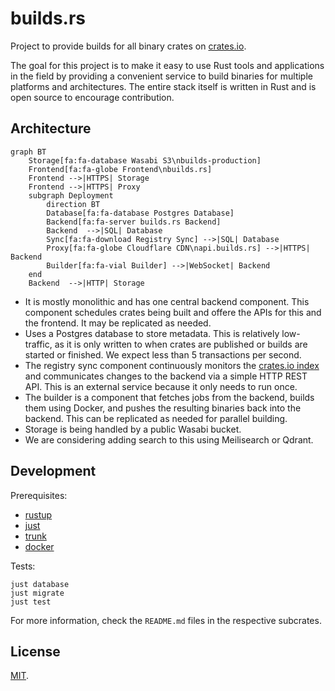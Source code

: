 # builds.rs

Project to provide builds for all binary crates on [crates.io]().

The goal for this project is to make it easy to use Rust tools and applications
in the field by providing a convenient service to build binaries for multiple
platforms and architectures. The entire stack itself is written in Rust and is
open source to encourage contribution.

## Architecture

```mermaid
graph BT
    Storage[fa:fa-database Wasabi S3\nbuilds-production]
    Frontend[fa:fa-globe Frontend\nbuilds.rs]
    Frontend -->|HTTPS| Storage
    Frontend -->|HTTPS| Proxy
    subgraph Deployment
        direction BT
        Database[fa:fa-database Postgres Database]
        Backend[fa:fa-server builds.rs Backend]
        Backend  -->|SQL| Database
        Sync[fa:fa-download Registry Sync] -->|SQL| Database
        Proxy[fa:fa-globe Cloudflare CDN\napi.builds.rs] -->|HTTPS| Backend
        Builder[fa:fa-vial Builder] -->|WebSocket| Backend
    end
    Backend  -->|HTTP| Storage
```

- It is mostly monolithic and has one central backend component. This component
  schedules crates being built and offere the APIs for this and the frontend.
  It may be replicated as needed.
- Uses a Postgres database to store metadata. This is relatively low-traffic,
  as it is only written to when crates are published or builds are started or
  finished. We expect less than 5 transactions per second.
- The registry sync component continuously monitors the [crates.io
  index](https://github.com/rust-lang/crates.io-index) and communicates changes
to the backend via a simple HTTP REST API.
  This is an external service because it only needs to run once.
- The builder is a component that fetches jobs from the backend, builds them
  using Docker, and pushes the resulting binaries back into the backend. This
  can be replicated as needed for parallel building.
- Storage is being handled by a public Wasabi bucket.
- We are considering adding search to this using Meilisearch or Qdrant.

## Development

Prerequisites:

- [rustup](https://rustup.rs/)
- [just](https://github.com/casey/just)
- [trunk](https://trunkrs.dev/)
- [docker](https://docs.docker.com/engine/install/)

Tests:

    just database
    just migrate
    just test

For more information, check the `README.md` files in the respective subcrates.

## License

[MIT](LICENSE.md).
